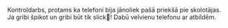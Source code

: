 Kontroldarbs, protams ka telefoni bija jānoliek pašā priekšā pie skolotājas. Ja gribi špikot un gribi būt tik slick💯! Dabū velvienu telefonu ar atbildēm.
